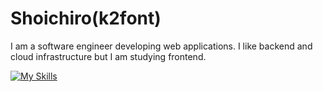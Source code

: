 # Shoichiro(k2font)
I am a software engineer developing web applications. I like backend and cloud infrastructure but I am studying frontend.

[![My Skills](https://skillicons.dev/icons?i=ts,js,nodejs,go,gcp,azure)](https://skillicons.dev)




<!--
**k2font/k2font** is a ✨ _special_ ✨ repository because its `README.md` (this file) appears on your GitHub profile.

Here are some ideas to get you started:

- 🔭 I’m currently working on ...
- 🌱 I’m currently learning ...
- 👯 I’m looking to collaborate on ...
- 🤔 I’m looking for help with ...
- 💬 Ask me about ...
- 📫 How to reach me: ...
- 😄 Pronouns: ...
- ⚡ Fun fact: ...
-->

